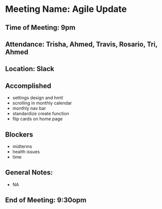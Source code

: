 # Meeting Name: Agile Update

## Time of Meeting: 9pm

## Attendance: Trisha, Ahmed, Travis, Rosario, Tri, Ahmed

## Location: Slack

## Accomplished
 - settings design and hmtl
 - scrolling in monthly calendar
 - monthly nav bar
 - standardize create function
 - flip cards on home page

## Blockers
 - midterms
 - health issues
 - time

## General Notes:
 - NA

## End of Meeting:  9:30opm

